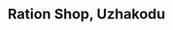 ---
title: "Ration Shop, Uzhakodu"
url: /vilavoorkal/ration-shop-uzhakodu-peyad-pidaram-pottayil-road/
shop: Lebensmittel
---